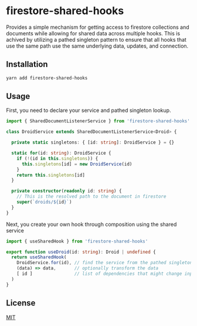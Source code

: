 # firestore-shared-hooks

Provides a simple mechanism for getting access to firestore collections and documents
while allowing for shared data across multiple hooks. This is achived by utilizing a
pathed singleton pattern to ensure that all hooks that use the same path use the same
underlying data, updates, and connection.

## Installation

```sh
yarn add firestore-shared-hooks
```

## Usage

First, you need to declare your service and pathed singleton lookup.
```ts
import { SharedDocumentListenerService } from 'firestore-shared-hooks'

class DroidService extends SharedDocumentListenerService<Droid> {

  private static singletons: { [id: string]: DroidService } = {}

  static for(id: string): DroidService {
    if (!(id in this.singletons)) {
      this.singletons[id] = new DroidService(id)
    }
    return this.singletons[id]
  }

  private constructor(readonly id: string) {
    // This is the resolved path to the document in firestore
    super(`droids/${id}`)
  }
}
```

Next, you create your own hook through composition using the shared service
```ts
import { useSharedHook } from 'firestore-shared-hooks'

export function useDroid(id: string): Droid | undefined {
  return useSharedHook(
    DroidService.for(id), // find the service from the pathed singletons
    (data) => data,       // optionally transform the data
    [ id ]                // list of dependencies that might change input state
  )
}
```

## License

[MIT](LICENSE)
